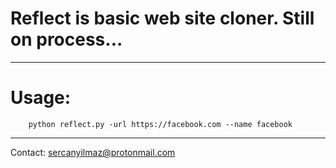# Reflect is basic web site cloner. Still on process...
***********************************************************************
# Usage:
        python reflect.py -url https://facebook.com --name facebook
***********************************************************************
Contact: sercanyilmaz@protonmail.com
